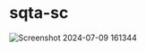 # sqta-sc
![Screenshot 2024-07-09 161344](https://github.com/Trupti12138/sqta-sc/assets/140318306/252e90c8-ec09-4b8d-b861-cb9b8f66d143)
